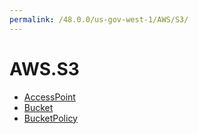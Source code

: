 ```yaml
---
permalink: /48.0.0/us-gov-west-1/AWS/S3/
---
```


# AWS.S3



* [AccessPoint](AccessPoint.md)
* [Bucket](Bucket.md)
* [BucketPolicy](BucketPolicy.md)